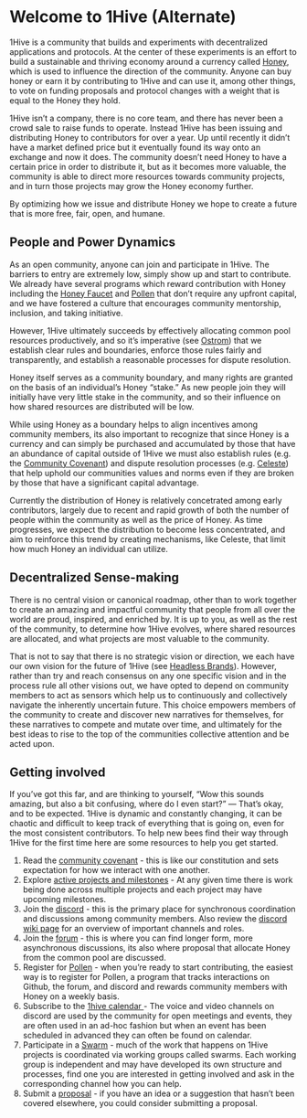 # Welcome to 1Hive \(Alternate\)

1Hive is a community that builds and experiments with decentralized applications and protocols. At the center of these experiments is an effort to build a sustainable and thriving economy around a currency called [Honey](../projects/honey/), which is used to influence the direction of the community. Anyone can buy honey or earn it by contributing to 1Hive and can use it, among other things, to vote on funding proposals and protocol changes with a weight that is equal to the Honey they hold.

1Hive isn’t a company, there is no core team, and there has never been a crowd sale to raise funds to operate. Instead 1Hive has been issuing and distributing Honey to contributors for over a year. Up until recently it didn’t have a market defined price but it eventually found its way onto an exchange and now it does. The community doesn’t need Honey to have a certain price in order to distribute it, but as it becomes more valuable, the community is able to direct more resources towards community projects, and in turn those projects may grow the Honey economy further.

By optimizing how we issue and distribute Honey we hope to create a future that is more free, fair, open, and humane. ‌

## People and Power Dynamics

As an open community, anyone can join and participate in 1Hive. The barriers to entry are extremely low, simply show up and start to contribute. We already have several programs which reward contribution with Honey including the [Honey Faucet](https://faucet.1hive.org) and [Pollen](../getting-started-1/how-can-you-contribute/pollen.md) that don’t require any upfront capital, and we have fostered a culture that encourages community mentorship, inclusion, and taking initiative.

However, 1Hive ultimately succeeds by effectively allocating common pool resources productively, and so it’s imperative \(see [Ostrom](https://www.onthecommons.org/magazine/elinor-ostroms-8-principles-managing-commmons)\) that we establish clear rules and boundaries, enforce those rules fairly and transparently, and establish a reasonable processes for dispute resolution.

Honey itself serves as a community boundary, and many rights are granted on the basis of an individual’s Honey “stake.” As new people join they will initially have very little stake in the community, and so their influence on how shared resources are distributed will be low.

While using Honey as a boundary helps to align incentives among community members, its also important to recognize that since Honey is a currency and can simply be purchased and accumulated by those that have an abundance of capital outside of 1Hive we must also establish rules \(e.g. the [Community Covenant](../community-covenant.md)\) and dispute resolution processes \(e.g. [Celeste](../community/swarms/celeste.md)\) that help uphold our communities values and norms even if they are broken by those that have a significant capital advantage.

Currently the distribution of Honey is relatively concetrated among early contributors, largely due to recent and rapid growth of both the number of people within the community as well as the price of Honey. As time progresses, we expect the distribution to become less concentrated, and aim to reinforce this trend by creating mechanisms, like Celeste, that limit how much Honey an individual can utilize.

## Decentralized Sense-making

There is no central vision or canonical roadmap, other than to work together to create an amazing and impactful community that people from all over the world are proud, inspired, and enriched by. It is up to you, as well as the rest of the community, to determine how 1Hive evolves, where shared resources are allocated, and what projects are most valuable to the community.

That is not to say that there is no strategic vision or direction, we each have our own vision for the future of 1Hive \(see [Headless Brands](https://otherinter.net/web3/headless-brands/)\). However, rather than try and reach consensus on any one specific vision and in the process rule all other visions out, we have opted to depend on community members to act as sensors which help us to continuously and collectively navigate the inherently uncertain future. This choice empowers members of the community to create and discover new narratives for themselves, for these narratives to compete and mutate over time, and ultimately for the best ideas to rise to the top of the communities collective attention and be acted upon.

## Getting involved

If you’ve got this far, and are thinking to yourself, “Wow this sounds amazing, but also a bit confusing, where do I even start?” — That’s okay, and to be expected. 1Hive is dynamic and constantly changing, it can be chaotic and difficult to keep track of everything that is going on, even for the most consistent contributors. To help new bees find their way through 1Hive for the first time here are some resources to help you get started.

1. Read the [community covenant](../community-covenant.md) - this is like our constitution and sets expectation for how we interact with one another.
2. Explore [active projects and milestones](../community/1hive-updates.md) - At any given time there is work being done across multiple projects and each project may have upcoming milestones. 
3. Join the [discord](https://discord.com/invite/qPa4h5w) - this is the primary place for synchronous coordination and discussions among community members. Also review the [discord wiki page](../getting-started-1/introduce-yourself/discord.md) for an overview of important channels and roles. 
4. Join the [forum](https://forum.1hive.org) - this is where you can find longer form, more asynchronous discussions, its also where proposal that allocate Honey from the common pool are discussed. 
5. Register for [Pollen](../getting-started-1/how-can-you-contribute/pollen.md) - when you’re ready to start contributing, the easiest way is to register for Pollen, a program that tracks interactions on Github, the forum, and discord and rewards community members with Honey on a weekly basis. 
6. Subscribe to the [1hive calendar ](../getting-started-1/how-can-you-contribute/calendar.md)- The voice and video channels on discord are used by the community for open meetings and events, they are often used in an ad-hoc fashion but when an event has been scheduled in advanced they can often be found on calendar. 
7. Participate in a [Swarm](../community/swarms/) - much of the work that happens on 1Hive projects is coordinated via working groups called swarms. Each working group is independent and may have developed its own structure and processes, find one you are interested in getting involved and ask in the corresponding channel how you can help. 
8. Submit a [proposal](../projects/honey/participation.md) - if you have an idea or a suggestion that hasn’t been covered elsewhere, you could consider submitting a proposal. 

